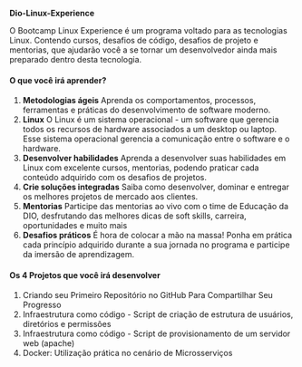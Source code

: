 **Dio-Linux-Experience**

O Bootcamp Linux Experience é um programa voltado para as tecnologias Linux. Contendo cursos, desafios de código, desafios de projeto e mentorias, que ajudarão você a se tornar um desenvolvedor ainda mais preparado dentro desta tecnologia.



#### **O que você irá aprender?**

1. **Metodologias ágeis**
   Aprenda os comportamentos, processos, ferramentas e práticas do desenvolvimento de software moderno.
2. **Linux**
   O Linux é um sistema operacional - um software que gerencia todos os recursos de hardware associados a um desktop ou laptop. Esse sistema operacional gerencia a comunicação entre o software e o hardware.
3. **Desenvolver habilidades**
   Aprenda a desenvolver suas habilidades em Linux com excelente cursos, mentorias, podendo praticar cada conteúdo adquirido com os desafios de projetos.
4. **Crie soluções integradas**
   Saiba como desenvolver, dominar e entregar os melhores projetos de mercado aos clientes.
5. **Mentorias**
   Participe das mentorias ao vivo com o time de Educação da DIO, desfrutando das melhores dicas de soft skills, carreira, oportunidades e muito mais
6. **Desafios práticos**
   É hora de colocar a mão na massa! Ponha em prática cada princípio adquirido durante a sua jornada no programa e participe da imersão de aprendizagem.



#### **Os 4 Projetos que você irá desenvolver**

1.  Criando seu Primeiro Repositório no GitHub Para Compartilhar Seu Progresso
2. Infraestrutura como código - Script de criação de estrutura de usuários, diretórios e permissões
3. Infraestrutura como código - Script de provisionamento de um servidor web (apache)
4. Docker: Utilização prática no cenário de Microsserviços
